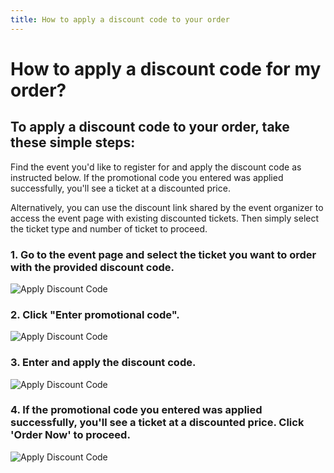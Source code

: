 ```yaml
---
title: How to apply a discount code to your order
---
```


# How to apply a discount code for my order?


## To apply a discount code to your order, take these simple steps:  


Find the event you'd like to register for and apply the discount code as instructed below. If the promotional code you entered was applied successfully, you'll see a ticket at a discounted price. 

Alternatively, you can use the discount link shared by the event organizer to access the event page with existing discounted tickets. Then simply select the ticket type and number of ticket to proceed. 

### 1. Go to the event page and select the ticket you want to order with the provided discount code.

![Apply Discount Code](/images/How-to-apply-a-discount-code1.png)


### 2. Click "Enter promotional code".

![Apply Discount Code](/images/How-to-apply-a-discount-code2.png)


### 3. Enter and apply the discount code. 

![Apply Discount Code](/images/How-to-apply-a-discount-code3.png)


### 4. If the promotional code you entered was applied successfully, you'll see a ticket at a discounted price. Click 'Order Now' to proceed.

![Apply Discount Code](/images/How-to-apply-a-discount-code4.png)
